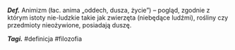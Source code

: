 ___Def.___ Animizm (łac. anima „oddech, dusza, życie”) – pogląd, zgodnie z którym istoty nie-ludzkie takie jak zwierzęta (niebędące ludźmi), rośliny czy przedmioty nieożywione, posiadają duszę.

___Tagi.___ #definicja #filozofia